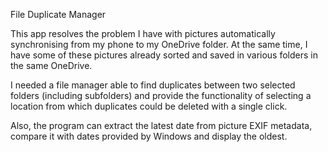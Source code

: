 File Duplicate Manager

This app resolves the problem I have with pictures automatically synchronising from my phone to my OneDrive folder. At the same time, I have some of these pictures already sorted and saved in various folders in the same OneDrive.

I needed a file manager able to find duplicates between two selected folders (including subfolders) and provide the functionality of selecting a location from which duplicates could be deleted with a single click.

Also, the program can extract the latest date from picture EXIF metadata, compare it with dates provided by Windows and display the oldest. 
